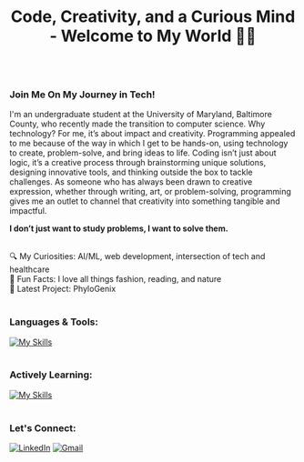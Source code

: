 <h1 align="center">Code, Creativity, and a Curious Mind - Welcome to My World 🧕🏼</h1>
<br><br>

### Join Me On My Journey in Tech!
I'm an undergraduate student at the University of Maryland, Baltimore County, who recently made the transition to computer science. Why technology? For me, it’s about impact and creativity. Programming appealed to me because of the way in which I get to be hands-on, using technology to create, problem-solve, and bring ideas to life. Coding isn’t just about logic, it’s a creative process through brainstorming unique solutions, designing innovative tools, and thinking outside the box to tackle challenges. As someone who has always been drawn to creative expression, whether through writing, art, or problem-solving, programming gives me an outlet to channel that creativity into something tangible and impactful. 

**I don’t just want to study problems, I want to solve them.**
<br><br>

🔍 My Curiosities: AI/ML, web development, intersection of tech and healthcare  
🌟 Fun Facts: I love all things fashion, reading, and nature  
🧬 Latest Project: PhyloGenix
<br><br>

### Languages & Tools:
[![My Skills](https://skillicons.dev/icons?i=py,github,clion,pycharm)](https://skillicons.dev)
<br><br>

### Actively Learning:
[![My Skills](https://skillicons.dev/icons?i=cpp,css,html,js)](https://skillicons.dev)
<br><br>

### Let's Connect:
[![LinkedIn](https://skillicons.dev/icons?i=linkedin)](https://www.linkedin.com/in/nuhaaajamu/) [![Gmail](https://skillicons.dev/icons?i=gmail)](mailto:nuhaaajamu@gmail.com)




